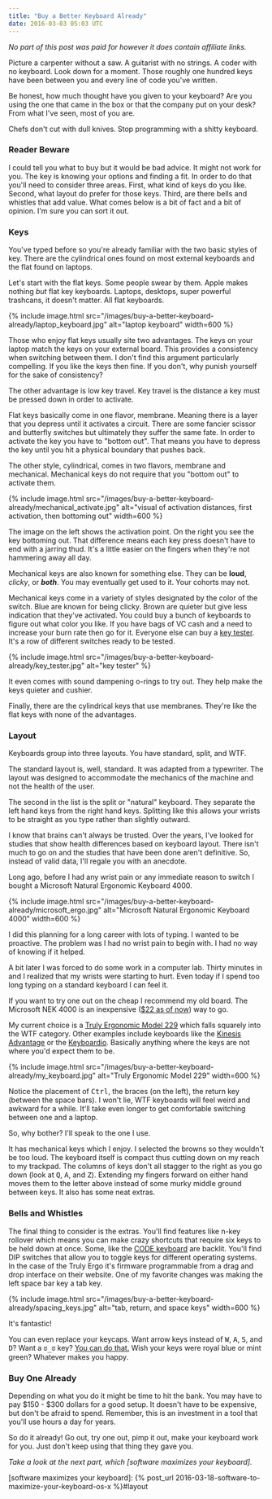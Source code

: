 ```yaml
---
title: "Buy a Better Keyboard Already"
date: 2016-03-03 05:03 UTC
---
```


<em class="subtle">No part of this post was paid for however it does contain affiliate links.</em>

Picture a carpenter without a saw.
A guitarist with no strings.
A coder with no keyboard.
Look down for a moment.
Those roughly one hundred keys have been between you and every line of code you've written.

Be honest, how much thought have you given to your keyboard?
Are you using the one that came in the box or that the company put on your desk?
From what I've seen, most of you are.

Chefs don't cut with dull knives.
Stop programming with a shitty keyboard.

<!--more-->

### Reader Beware

I could tell you what to buy but it would be bad advice.
It might not work for you.
The key is knowing your options and finding a fit.
In order to do that you'll need to consider three areas.
First, what kind of keys do you like.
Second, what layout do prefer for those keys.
Third, are there bells and whistles that add value.
What comes below is a bit of fact and a bit of opinion.
I'm sure you can sort it out.

### Keys

You've typed before so you're already familiar with the two basic styles of key.
There are the cylindrical ones found on most external keyboards and the flat found on laptops.

Let's start with the flat keys.
Some people swear by them.
Apple makes nothing *but* flat key keyboards.
Laptops, desktops, super powerful trashcans, it doesn't matter.
All flat keyboards.

{% include image.html src="/images/buy-a-better-keyboard-already/laptop_keyboard.jpg" alt="laptop keyboard" width=600 %}

Those who enjoy flat keys usually site two advantages.
The keys on your laptop match the keys on your external board.
This provides a consistency when switching between them.
I don't find this argument particularly compelling.
If you like the keys then fine.
If you don't, why punish yourself for the sake of consistency?

The other advantage is low key travel.
Key travel is the distance a key must be pressed down in order to activate.

Flat keys basically come in one flavor, membrane.
Meaning there is a layer that you depress until it activates a circuit.
There are some fancier scissor and butterfly switches but ultimately they suffer the same fate.
In order to activate the key you have to "bottom out".
That means you have to depress the key until you hit a physical boundary that pushes back.

The other style, cylindrical, comes in two flavors, membrane and mechanical.
Mechanical keys do not require that you "bottom out" to activate them.

{% include image.html src="/images/buy-a-better-keyboard-already/mechanical_activate.jpg" alt="visual of activation distances, first activation, then bottoming out" width=600 %}

The image on the left shows the activation point.
On the right you see the key bottoming out.
That difference means each key press doesn't have to end with a jarring thud.
It's a little easier on the fingers when they're not hammering away all day.

Mechanical keys are also known for something else.
They can be **loud**, *clicky*, or ***both***.
You may eventually get used to it.
Your cohorts may not.

Mechanical keys come in a variety of styles designated by the color of the switch.
Blue are known for being clicky.
Brown are quieter but give less indication that they've activated.
You could buy a bunch of keyboards to figure out what color you like.
If you have bags of VC cash and a need to increase your burn rate then go for it.
Everyone else can buy a [key tester].
It's a row of different switches ready to be tested.

{% include image.html src="/images/buy-a-better-keyboard-already/key_tester.jpg" alt="key tester" %}

It even comes with sound dampening o-rings to try out.
They help make the keys quieter and cushier.

Finally, there are the cylindrical keys that use membranes.
They're like the flat keys with none of the advantages.

### Layout

Keyboards group into three layouts.
You have standard, split, and WTF.

The standard layout is, well, standard.
It was adapted from a typewriter.
The layout was designed to accommodate the mechanics of the machine and not the health of the user.

The second in the list is the split or "natural" keyboard.
They separate the left hand keys from the right hand keys.
Splitting like this allows your wrists to be straight as you type rather than slightly outward.

I know that brains can't always be trusted.
Over the years, I've looked for studies that show health differences based on keyboard layout.
There isn't much to go on and the studies that have been done aren't definitive.
So, instead of valid data, I'll regale you with an anecdote.

Long ago, before I had any wrist pain or any immediate reason to switch I bought a Microsoft Natural Ergonomic Keyboard 4000.

{% include image.html src="/images/buy-a-better-keyboard-already/microsoft_ergo.jpg" alt="Microsoft Natural Ergonomic Keyboard 4000" width=600 %}

I did this planning for a long career with lots of typing.
I wanted to be proactive.
The problem was I had no wrist pain to begin with.
I had no way of knowing if it helped.

A bit later I was forced to do some work in a computer lab.
Thirty minutes in and I realized that my wrists were starting to hurt.
Even today if I spend too long typing on a standard keyboard I can feel it.

If you want to try one out on the cheap I recommend my old board.
The Microsoft NEK 4000 is an inexpensive ([$22 as of now]) way to go.

My current choice is a [Truly Ergonomic Model 229] which falls squarely into the WTF category.
Other examples include keyboards like the [Kinesis Advantage] or the [Keyboardio].
Basically anything where the keys are not where you'd expect them to be.

{% include image.html src="/images/buy-a-better-keyboard-already/my_keyboard.jpg" alt="Truly Ergonomic Model 229" width=600 %}

Notice the placement of <kbd>Ctrl</kbd>, the braces (on the left), the return key (between the space bars).
I won't lie, WTF keyboards will feel weird and awkward for a while.
It'll take even longer to get comfortable switching between one and a laptop.

So, why bother?
I'll speak to the one I use.

It has mechanical keys which I enjoy.
I selected the browns so they wouldn't be too loud.
The keyboard itself is compact thus cutting down on my reach to my trackpad.
The columns of keys don't all stagger to the right as you go down (look at <kbd>Q</kbd>, <kbd>A</kbd>, and <kbd>Z</kbd>).
Extending my fingers forward on either hand moves them to the letter above instead of some murky middle ground between keys.
It also has some neat extras.

### Bells and Whistles

The final thing to consider is the extras.
You'll find features like n-key rollover which means you can make crazy shortcuts that require six keys to be held down at once.
Some, like the [CODE keyboard] are backlit.
You'll find DIP switches that allow you to toggle keys for different operating systems.
In the case of the Truly Ergo it's firmware programmable from a drag and drop interface on their website.
One of my favorite changes was making the left space bar key a tab key.

{% include image.html src="/images/buy-a-better-keyboard-already/spacing_keys.jpg" alt="tab, return, and space keys" width=600 %}

It's fantastic!

You can even replace your keycaps.
Want arrow keys instead of <kbd>W</kbd>, <kbd>A</kbd>, <kbd>S</kbd>, and <kbd>D</kbd>?
Want a <kbd>ಠ_ಠ</kbd> key?
[You can do that.]
Wish your keys were royal blue or mint green?
Whatever makes you happy.

### Buy One Already

Depending on what you do it might be time to hit the bank.
You may have to pay $150 - $300 dollars for a good setup.
It doesn't have to be expensive, but don't be afraid to spend.
Remember, this is an investment in a tool that you'll use hours a day for years.

So do it already!
Go out, try one out, pimp it out, make your keyboard work for you.
Just don't keep using that thing they gave you.

*Take a look at the next part, which [software maximizes your keyboard].*

[key tester]: http://www.amazon.com/gp/product/B00AZQKCD4/ref=as_li_tl?ie=UTF8&camp=1789&creative=9325&creativeASIN=B00AZQKCD4&linkCode=as2&tag=aaronla-20&linkId=YW6SXDKSRREGL6DE
[Truly Ergonomic Model 229]: http://www.amazon.com/gp/product/B00QL2X8UK/ref=as_li_tl?ie=UTF8&camp=1789&creative=9325&creativeASIN=B00QL2X8UK&linkCode=as2&tag=aaronla-20&linkId=V2BVM3JWPGWWOOSI
[Kinesis Advantage]: http://www.amazon.com/gp/product/B000LVJ9W8/ref=as_li_tl?ie=UTF8&camp=1789&creative=9325&creativeASIN=B000LVJ9W8&linkCode=as2&tag=aaronla-20&linkId=6LZQ3A62TT5GF4H2
[Keyboardio]: http://shop.keyboard.io/
[$22 as of now]: http://www.amazon.com/gp/product/B00CEQFPEE/ref=as_li_tl?ie=UTF8&camp=1789&creative=9325&creativeASIN=B00CEQFPEE&linkCode=as2&tag=aaronla-20&linkId=NPAZGIQ73I2MWQ4H
[Code keyboard]: http://www.amazon.com/gp/product/B00UUBIM0E/ref=as_li_tl?ie=UTF8&camp=1789&creative=9325&creativeASIN=B00UUBIM0E&linkCode=as2&tag=aaronla-20&linkId=WP4LVADBM2V7M5WS
[You can do that.]: http://www.wasdkeyboards.com/index.php/products/printed-keycap-singles/lod-cherry-mx-keycap.html
[software maximizes your keyboard]: {% post_url 2016-03-18-software-to-maximize-your-keyboard-os-x %}#layout
